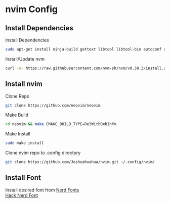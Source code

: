 # nvim Config

## Install Dependencies

Install Dependencies
```sh
sudo apt-get install ninja-build gettext libtool libtool-bin autoconf automake cmake g++ pkg-config unzip curl doxygen gcc ripgrep fd-find
```
Install/Update nvm
```sh
curl -o- https://raw.githubusercontent.com/nvm-sh/nvm/v0.39.3/install.sh | bash
```

## Install nvim

Clone Repo
```sh
git clone https://github.com/neovim/neovim
```
Make Build
```sh
cd neovim && make CMAKE_BUILD_TYPE=RelWithDebInfo
```
Make Install
```sh
sudo make install
```
Clone nvim repo to .config directory
```sh
git clone https://github.com/Joshuahuahua/nvim.git ~/.config/nvim/
```

## Install Font

Install desired font from [Nerd Fonts](https://www.nerdfonts.com/font-downloads)  
[Hack Nerd Font](https://github.com/ryanoasis/nerd-fonts/releases/download/v2.3.0/Hack.zip)
